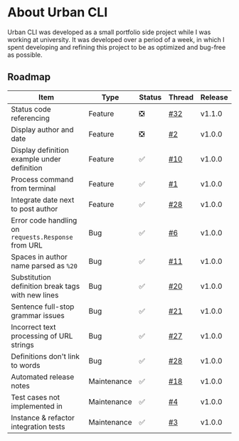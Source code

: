 About Urban CLI
===============

Urban CLI was developed as a small portfolio side project while I was working at university. It was developed over a period of a week, in which I spent developing and refining this project to be as optimized and bug-free as possible.

Roadmap
-------
| Item                                                          | Type        | Status | Thread                                                    | Release |
|---------------------------------------------------------------|-------------|--------|-----------------------------------------------------------|---------|
| Status code referencing                                       | Feature     | ❎     | [#32](https://github.com/GH-Syn/urban-cli/issues/32)      | v1.1.0  |
| Display author and date                                       | Feature     | ❎     | [#2](https://github.com/GH-Syn/urban-cli/issues/2)        | v1.0.0  |
| Display definition example under definition                   | Feature     | ✅     | [#10](https://github.com/GH-Syn/urban-cli/issues/10)      | v1.0.0  |
| Process command from terminal                                 | Feature     | ✅     | [#1](https://github.com/GH-Syn/urban-cli/issues/1)        | v1.0.0  |
| Integrate date next to post author                            | Feature     | ✅     | [#28](https://github.com/GH-Syn/urban-cli/issues/28)      | v1.0.0  |
| Error code handling on `requests.Response` from URL           | Bug         | ✅     | [#6](https://github.com/GH-Syn/urban-cli/issues/6)        | v1.0.0  |
| Spaces in author name parsed as `%20`                         | Bug         | ✅     | [#11](https://github.com/GH-Syn/urban-cli/issues/11)      | v1.0.0  |
| Substitution definition break tags with new lines             | Bug         | ✅     | [#20](https://github.com/GH-Syn/urban-cli/issues/20)      | v1.0.0  |
| Sentence full-stop grammar issues                             | Bug         | ✅     | [#21](https://github.com/GH-Syn/urban-cli/issues/21)      | v1.0.0  |
| Incorrect text processing of URL strings                      | Bug         | ✅     | [#27](https://github.com/GH-Syn/urban-cli/issues/27)      | v1.0.0  |
| Definitions don't link to words                               | Bug         | ✅     | [#28](https://github.com/GH-Syn/urban-cli/issues/28)      | v1.0.0  |
| Automated release notes                                       | Maintenance | ✅     | [#18](https://github.com/GH-Syn/urban-cli/issues/18)      | v1.0.0  |
| Test cases not implemented in                                 | Maintenance | ✅     | [#4](https://github.com/GH-Syn/urban-cli/issues/4)        | v1.0.0  |
| Instance & refactor integration tests                         | Maintenance | ✅     | [#3](https://github.com/GH-Syn/urban-cli/issues/3)        | v1.0.0  |
